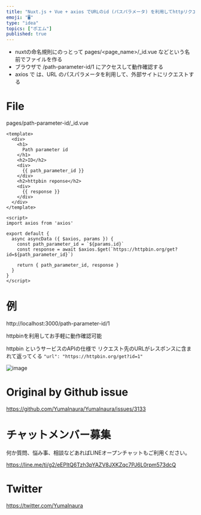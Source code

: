 ```yaml
---
title: "Nuxt.js + Vue + axios でURLのid (パスパラメータ) を利用してhttpリクエストする例"
emoji: "🖥"
type: "idea"
topics: ["ポエム"]
published: true
---
```


- nuxtの命名規則にのっとって pages/<page_name>/_id.vue などという名前でファイルを作る
- ブラウザで /path-parameter-id/1 にアクセスして動作確認する
- axios で は、URL のパスパラメータを利用して、外部サイトにリクエストする

# File

pages/path-parameter-id/_id.vue

```vue
<template>
  <div>
    <h1>
      Path parameter id
    </h1>
    <h2>ID</h2>
    <div>
      {{ path_parameter_id }}
    </div>
    <h2>httpbin reponse</h2>
    <div>
      {{ response }}
    </div>
  </div>
</template>

<script>
import axios from 'axios'

export default {
  async asyncData ({ $axios, params }) {
    const path_parameter_id = `${params.id}`
    const response = await $axios.$get(`https://httpbin.org/get?id=${path_parameter_id}`)

    return { path_parameter_id, response }
  }
}
</script>

```

# 例

http://localhost:3000/path-parameter-id/1

httpbinを利用してお手軽に動作確認可能

httpbin というサービスのAPIの仕様で
リクエスト先のURLがレスポンスに含まれて返ってくる `"url": "https://httpbin.org/get?id=1" ` 

![image](https://user-images.githubusercontent.com/13635059/80932354-1876ca00-8dfa-11ea-8fa4-7776c4ae0c1c.png)


# Original by Github issue

https://github.com/YumaInaura/YumaInaura/issues/3133











<!-- Update From Qiita API -->

# チャットメンバー募集


何か質問、悩み事、相談などあればLINEオープンチャットもご利用ください。

https://line.me/ti/g2/eEPltQ6Tzh3pYAZV8JXKZqc7PJ6L0rpm573dcQ





# Twitter


https://twitter.com/YumaInaura


<!-- Update From Qiita API -->


